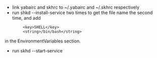 
- link yabairc and skhrc to ~/.yabairc and ~/.skhrc respectively
- run shkd --install-service two times to get the file name the second time, and add 

```
        <key>SHELL</key>
        <string>/bin/bash</string>
```

in the EnvironmentVariables section.

- run skhd --start-service
